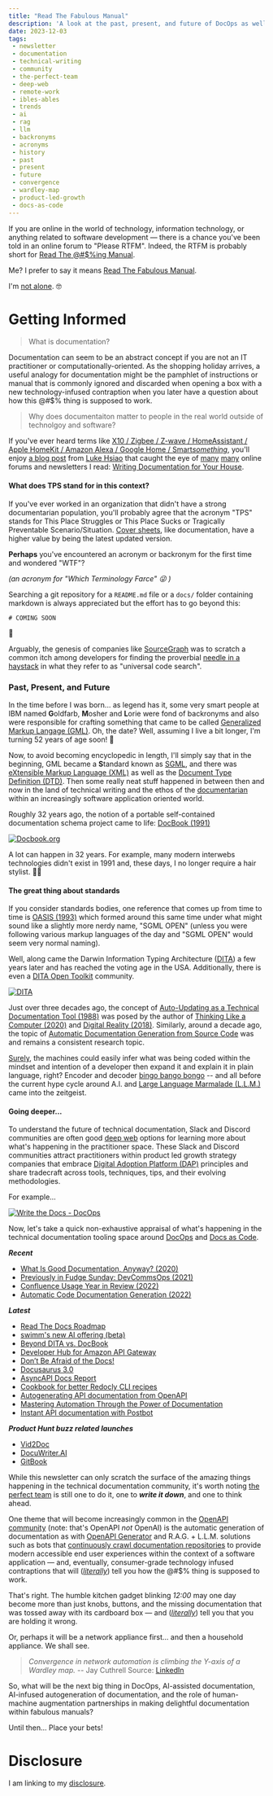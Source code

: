 ```yaml
---
title: "Read The Fabulous Manual"
description: 'A look at the past, present, and future of DocOps as well as Docs as Code'
date: 2023-12-03
tags:
 - newsletter
 - documentation
 - technical-writing
 - community
 - the-perfect-team
 - deep-web
 - remote-work
 - ibles-ables
 - trends
 - ai
 - rag
 - llm
 - backronyms
 - acronyms
 - history
 - past
 - present
 - future
 - convergence
 - wardley-map
 - product-led-growth
 - docs-as-code
---
```


If you are online in the world of technology, information technology, or anything related to software development — there is a chance you've been told in an online forum to "Please RTFM". Indeed, the RTFM is probably short for [Read The @#$%ing Manual](https://en.wikipedia.org/wiki/RTFM).

Me? I prefer to say it means [Read The Fabulous Manual](/archive/read-the-fabulous-manual/). 

I'm [not alone](https://duckduckgo.com/?va=d&t=hj&q=%22read+the+fabulous+manual%22). 🤓

# Getting Informed

> What is documentation?

Documentation can seem to be an abstract concept if you are not an IT practitioner or computationally-oriented. As the shopping holiday arrives, a useful analogy for documentation might be the pamphlet of instructions or manual that is commonly ignored and discarded when opening a box with a new technology-infused contraption when you later have a question about how this @#$% thing is supposed to work.

> Why does documentaiton matter to people in the real world outside of technolgoy and software?

If you've ever heard terms like [X10 / Zigbee / Z-wave / HomeAssistant / Apple HomeKit / Amazon Alexa / Google Home / Smart*something*](https://fudge.org/archive/internet-of-things-have-changed/), you'll enjoy [a blog post](https://luke.hsiao.dev/blog/housing-documentation/) from [Luke Hsiao](https://luke.hsiao.dev) that caught the eye of [many](https://news.ycombinator.com/item?id=38444577) [many](https://opposite-lock.com/topic/89021/home-maintenance) online forums and newsletters I read: [Writing Documentation for Your House](https://luke.hsiao.dev/blog/housing-documentation/).

#### What does TPS stand for in this context?

If you've ever worked in an organization that didn't have a strong documentarian population, you'll probably agree that the acronym "TPS" stands for This Place Struggles or This Place Sucks or Tragically Preventable Scenario/Situation. [Cover sheets](https://www.youtube.com/watch?v=Fy3rjQGc6lA), like documentation, have a higher value by being the latest updated version.

**Perhaps** you've encountered an acronym or backronym for the first time and wondered "WTF"?

*(an acronym for "Which Terminology Farce" 😜 )*

Searching a git repository for a ```README.md``` file or a ```docs/``` folder containing markdown is always appreciated but the effort has to go beyond this:

```# COMING SOON```

🤣

Arguably, the genesis of companies like [SourceGraph](https://sourcegraph.com/about) was to scratch a common itch among developers for finding the proverbial [needle in a haystack](https://fudge.org/archive/fudge-sunday-needle-in-a-fullstack/) in what they refer to as "universal code search".

### Past, Present, and Future

In the time before I was born... as legend has it, some very smart people at IBM named **G**oldfarb, **M**osher and **L**orie were fond of backronyms and also were responsible for crafting something that came to be called [Generalized Markup Langage (GML)](https://en.wikipedia.org/wiki/IBM_Generalized_Markup_Language). Oh, the date? Well, assuming I live a bit longer, I'm turning 52 years of age soon! 👴

Now, to avoid becoming encyclopedic in length, I'll simply say that in the beginning, GML became a **S**tandard known as [SGML](https://en.wikipedia.org/wiki/Standard_Generalized_Markup_Language), and there was [eXtensible Markup Language (XML)](https://en.wikipedia.org/wiki/XML) as well as the [Document Type Definition (DTD)](https://en.wikipedia.org/wiki/Document_type_definition). Then some really neat stuff happened in between then and now in the land of technical writing and the ethos of the [documentarian](https://www.writethedocs.org/documentarians/) within an increasingly software application oriented world.

Roughly 32 years ago, the notion of a portable self-contained documentation schema project came to life: [DocBook (1991)](https://docbook.org)

[![Docbook.org](/assets/images/screenshots/2023-12-03-13-21-24.png)](https://docbook.org/whatis)

A lot can happen in 32 years. For example, many modern interwebs technologies didn't exist in 1991 and, these days, I no longer require a hair stylist. 🧑‍🦲

#### The great thing about standards

If you consider standards bodies, one reference that comes up from time to time is [OASIS (1993)](https://www.oasis-open.org/org/) which formed around this same time under what might sound like a slightly more nerdy name, "SGML OPEN" (unless you were following various markup languages of the day and "SGML OPEN" would seem very normal naming).

Well, along came the Darwin Information Typing Architecture ([DITA](https://en.wikipedia.org/wiki/Darwin_Information_Typing_Architecture)) a few years later and has reached the voting age in the USA. Additionally, there is even a [DITA Open Toolkit](https://www.dita-ot.org) community.

[![DITA](/assets/images/screenshots/2023-12-03-13-27-38.png)](https://dita-lang.org)

Just over three decades ago, the concept of [Auto-Updating as a Technical Documentation Tool (1988)](https://dl.acm.org/doi/pdf/10.1145/62506.62514) was posed by the author of [Thinking Like a Computer (2020)](https://books.apple.com/us/book/thinking-like-a-computer/id1533734641) and [Digital Reality (2018)](https://books.apple.com/us/book/digital-reality/id1410065726). Similarly, around a decade ago, the topic of [Automatic Documentation Generation from Source Code](https://dspace.mit.edu/bitstream/handle/1721.1/112822/1014181732-MIT.pdf) was and remains a consistent research topic.

[Surely](https://www.youtube.com/watch?v=KM2K7sV-K74), the machines could easily infer what was being coded within the mindset and intention of a developer then expand it and explain it in plain language, right? Encoder and decoder [bingo bango bongo](https://www.youtube.com/watch?v=UvekU6JP2ic) -- and all before the current hype cycle around A.I. and [Large Language Marmalade (L.L.M.)](/archive/large-language-marmalade/) came into the zeitgeist.

#### Going deeper...

To understand the future of technical documentation, Slack and Discord communities are often good [deep web](/archive/fudge-sunday-cut-me-some-slack/) options for learning more about what's happening in the practitioner space. These Slack and Discord communities attract practitioners within product led growth strategy companies that embrace [Digital Adoption Platform (DAP)](https://en.wikipedia.org/wiki/Digital_adoption_platform) principles and share tradecraft across tools, techniques, tips, and their evolving methodologies.

For example...

[![Write the Docs - DocOps](/assets/images/screenshots/2023-12-03-12-56-56.png)](https://www.writethedocs.org/guide/doc-ops/)

Now, let's take a quick non-exhaustive appraisal of what's happening in the technical documentation tooling space around [DocOps](https://www.writethedocs.org/guide/doc-ops/) and [Docs as Code](https://www.writethedocs.org/guide/docs-as-code/).

***Recent***
- [What Is Good Documentation, Anyway? (2020)](https://www.pendo.io/pendo-blog/what-is-good-documentation-anyway/)
- [Previously in Fudge Sunday: DevCommsOps (2021)](https://fudge.org/archive/fudge-sunday-cloud-in-public-devcommsops/)
- [Confluence Usage Year in Review (2022)](https://community.atlassian.com/t5/Confluence-Cloud-articles/2022-Confluence-Usage-Year-in-Review/ba-p/2254776)
- [Automatic Code Documentation Generation (2022)](https://arxiv.org/pdf/2209.02235.pdf)

***Latest***
- [Read The Docs Roadmap](https://github.com/orgs/readthedocs/projects/156)
- [swimm's new AI offering (beta)](https://swimm.ai)
- [Beyond DITA vs. DocBook](https://paligo.net/blog/beyond-dita-vs-docbook-prioritize-your-business/)
- [Developer Hub for Amazon API Gateway](https://blog.readme.com/announcing-our-amazon-partnership-developer-hubs-for-amazon-api-gateway/)
- [Don’t Be Afraid of the Docs!](https://blog.stoplight.io/dont-be-afraid-of-documentation)
- [Docusaurus 3.0](https://docusaurus.io/blog/releases/3.0)
- [AsyncAPI Docs Report](https://www.asyncapi.com/blog/2023-july-docs-report)
- [Cookbook for better Redocly CLI recipes](https://redocly.com/blog/redocly-cli-cookbook/)
- [Autogenerating API documentation from OpenAPI](https://mintlify.com/blog/steps-to-autogenerate)
- [Mastering Automation Through the Power of Documentation](https://swagger.io/blog/mastering-automation-smartbear-s-api-developer-por/)
- [Instant API documentation with Postbot](https://blog.postman.com/docs-with-postbot/)

***Product Hunt buzz related launches***
- [Vid2Doc](https://vid2doc.vercel.app/?ref=fudge.org)
- [DocuWriter.AI](https://www.docuwriter.ai/?ref=fudge.org)
- [GitBook](https://www.gitbook.com/?ref=fudge.org)

While this newsletter can only scratch the surface of the amazing things happening in the technical documentation community, it's worth noting [the perfect team](/archive/the-perfect-team) is still one to do it, one to ***write it down***, and one to think ahead.

One theme that will become increasingly common in the [OpenAPI community](https://www.openapis.org/membership/members) (note: that's OpenAPI *not* OpenAI) is the automatic generation of documentation as with [OpenAPI Generator](https://github.com/OpenAPITools/openapi-generator) and R.A.G. + L.L.M. solutions such as bots that [continuously crawl documentation repositories](https://documentai.dev/showcase/chat-bot) to provide modern accessible end user experiences within the context of a software application — and, eventually, consumer-grade technology infused contraptions that will ([*literally*](https://www.youtube.com/watch?v=gYB-dM2Tsd0)) tell you how the @#$% thing is supposed to work.

That's right. The humble kitchen gadget blinking *12:00* may one day become more than just knobs, buttons, and the missing documentation that was tossed away with its cardboard box — and ([*literally*](https://www.youtube.com/watch?v=gYB-dM2Tsd0)) tell you that you are holding it wrong.

Or, perhaps it will be a network appliance first... and then a household appliance. We shall see.

> *Convergence in network automation is climbing the Y-axis of a Wardley map.* -- Jay Cuthrell
> Source: [LinkedIn](https://www.linkedin.com/feed/update/urn:li:activity:7133465848496750592/)

So, what will be the next big thing in DocOps, AI-assisted documentation, AI-infused autogeneration of documentation, and the role of human-machine augmentation partnerships in making delightful documentation within fabulous manuals?

Until then… Place your bets!

# Disclosure

I am linking to my [disclosure](https://jaycuthrell.com/disclosure/).

